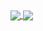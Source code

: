
<a href="https://github.com/anuraghazra/github-readme-stats">
  <img align="center" src="https://github-readme-stats.vercel.app/api?username=xarlos89&show_icons=true&theme=dark" />
</a>
<a href="https://github.com/xarlos89">
  <img align="center" src="https://github-readme-stats.vercel.app/api/pin/?username=xarlos89&repo=zorakbot" />
</a>


